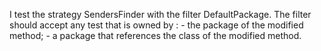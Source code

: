 I test the strategy SendersFinder with the filter DefaultPackage.
The filter should accept any test that is owned by :
	- the package of the modified method;
	- a package that references the class of the modified method.